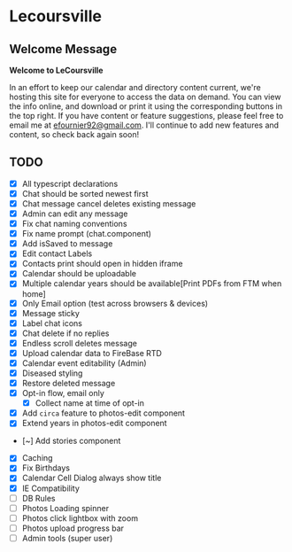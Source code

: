 # Lecoursville

## Welcome Message
__Welcome to LeCoursville__

In an effort to keep our calendar and directory content current, we're hosting this site for everyone to access the data on demand. You can view the info online, and download or print it using the corresponding buttons in the top right. If you have content or feature suggestions, please feel free to email me at efournier92@gmail.com. I'll continue to add new features and content, so check back again soon!

## TODO
* [X] All typescript declarations
* [X] Chat should be sorted newest first
* [X] Chat message cancel deletes existing message
* [X] Admin can edit any message
* [X] Fix chat naming conventions
* [X] Fix name prompt (chat.component)
* [X] Add isSaved to message
* [X] Edit contact Labels
* [X] Contacts print should open in hidden iframe
* [X] Calendar should be uploadable
* [X] Multiple calendar years should be available[Print PDFs from FTM when home]
* [X] Only Email option (test across browsers & devices)
* [X] Message sticky
* [X] Label chat icons
* [X] Chat delete if no replies
* [X] Endless scroll deletes message
* [X] Upload calendar data to FireBase RTD
* [X] Calendar event editability (Admin)
* [X] Diseased styling
* [X] Restore deleted message
* [X] Opt-in flow, email only
  - [X] Collect name at time of opt-in
* [X] Add `circa` feature to photos-edit component
* [X] Extend years in photos-edit component
* [~] Add stories component
* [X] Caching
* [X] Fix Birthdays
* [X] Calendar Cell Dialog always show title
* [X] IE Compatibility
* [ ] DB Rules
* [ ] Photos Loading spinner
* [ ] Photos click lightbox with zoom
* [ ] Photos upload progress bar
* [ ] Admin tools (super user)
